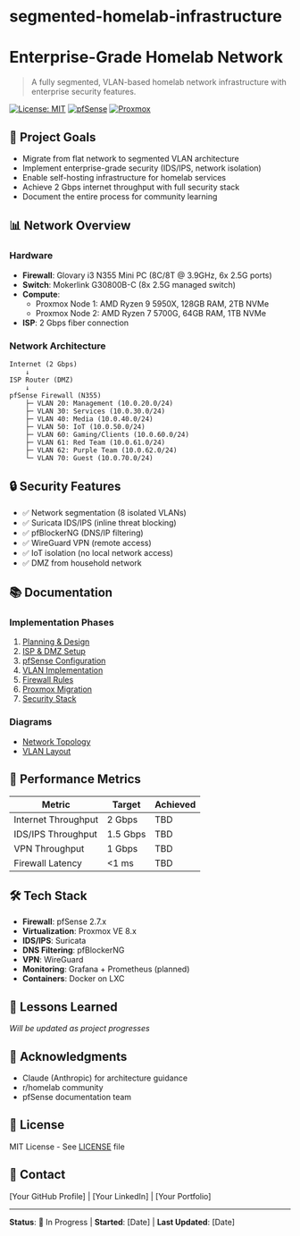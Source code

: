 # segmented-homelab-infrastructure
# Enterprise-Grade Homelab Network

> A fully segmented, VLAN-based homelab network infrastructure with enterprise security features.

[![License: MIT](https://img.shields.io/badge/License-MIT-yellow.svg)](https://opensource.org/licenses/MIT)
[![pfSense](https://img.shields.io/badge/pfSense-2.7-blue)](https://www.pfsense.org/)
[![Proxmox](https://img.shields.io/badge/Proxmox-8.x-orange)](https://www.proxmox.com/)

## 🎯 Project Goals

- Migrate from flat network to segmented VLAN architecture
- Implement enterprise-grade security (IDS/IPS, network isolation)
- Enable self-hosting infrastructure for homelab services
- Achieve 2 Gbps internet throughput with full security stack
- Document the entire process for community learning

## 📊 Network Overview

### Hardware
- **Firewall**: Glovary i3 N355 Mini PC (8C/8T @ 3.9GHz, 6x 2.5G ports)
- **Switch**: Mokerlink G30800B-C (8x 2.5G managed switch)
- **Compute**: 
  - Proxmox Node 1: AMD Ryzen 9 5950X, 128GB RAM, 2TB NVMe
  - Proxmox Node 2: AMD Ryzen 7 5700G, 64GB RAM, 1TB NVMe
- **ISP**: 2 Gbps fiber connection

### Network Architecture
```
Internet (2 Gbps)
    ↓
ISP Router (DMZ)
    ↓
pfSense Firewall (N355)
    ├─ VLAN 20: Management (10.0.20.0/24)
    ├─ VLAN 30: Services (10.0.30.0/24)
    ├─ VLAN 40: Media (10.0.40.0/24)
    ├─ VLAN 50: IoT (10.0.50.0/24)
    ├─ VLAN 60: Gaming/Clients (10.0.60.0/24)
    ├─ VLAN 61: Red Team (10.0.61.0/24)
    ├─ VLAN 62: Purple Team (10.0.62.0/24)
    └─ VLAN 70: Guest (10.0.70.0/24)
```

## 🔒 Security Features

- ✅ Network segmentation (8 isolated VLANs)
- ✅ Suricata IDS/IPS (inline threat blocking)
- ✅ pfBlockerNG (DNS/IP filtering)
- ✅ WireGuard VPN (remote access)
- ✅ IoT isolation (no local network access)
- ✅ DMZ from household network

## 📚 Documentation

### Implementation Phases
1. [Planning & Design](docs/01-planning/)
2. [ISP & DMZ Setup](docs/02-implementation/phase1-isp-setup.md)
3. [pfSense Configuration](docs/02-implementation/phase2-pfsense-basic.md)
4. [VLAN Implementation](docs/02-implementation/phase3-vlans.md)
5. [Firewall Rules](docs/02-implementation/phase5-firewall-rules.md)
6. [Proxmox Migration](docs/02-implementation/phase8-proxmox.md)
7. [Security Stack](docs/02-implementation/phase9-security-stack.md)

### Diagrams
- [Network Topology](diagrams/network-topology.png)
- [VLAN Layout](diagrams/vlan-layout.png)

## 🚀 Performance Metrics

| Metric | Target | Achieved |
|--------|--------|----------|
| Internet Throughput | 2 Gbps | TBD |
| IDS/IPS Throughput | 1.5 Gbps | TBD |
| VPN Throughput | 1 Gbps | TBD |
| Firewall Latency | <1 ms | TBD |

## 🛠️ Tech Stack

- **Firewall**: pfSense 2.7.x
- **Virtualization**: Proxmox VE 8.x
- **IDS/IPS**: Suricata
- **DNS Filtering**: pfBlockerNG
- **VPN**: WireGuard
- **Monitoring**: Grafana + Prometheus (planned)
- **Containers**: Docker on LXC

## 📖 Lessons Learned

_Will be updated as project progresses_

## 🙏 Acknowledgments

- Claude (Anthropic) for architecture guidance
- r/homelab community
- pfSense documentation team

## 📝 License

MIT License - See [LICENSE](LICENSE) file

## 📧 Contact

[Your GitHub Profile] | [Your LinkedIn] | [Your Portfolio]

---

**Status**: 🚧 In Progress | **Started**: [Date] | **Last Updated**: [Date]
